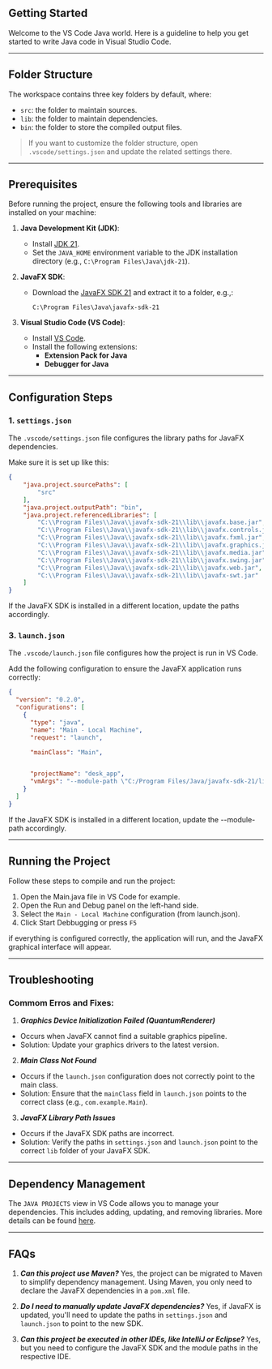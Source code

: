 ## Getting Started

Welcome to the VS Code Java world. Here is a guideline to help you get started to write Java code in Visual Studio Code.

---

## Folder Structure

The workspace contains three key folders by default, where:

- `src`: the folder to maintain sources.
- `lib`: the folder to maintain dependencies.
- `bin`: the folder to store the compiled output files.

> If you want to customize the folder structure, open `.vscode/settings.json` and update the related settings there.

---

## Prerequisites

Before running the project, ensure the following tools and libraries are installed on your machine:

1. **Java Development Kit (JDK)**:
   - Install [JDK 21](https://www.oracle.com/java/technologies/javase/jdk21-archive-downloads.html).
   - Set the `JAVA_HOME` environment variable to the JDK installation directory (e.g., `C:\Program Files\Java\jdk-21`).

2. **JavaFX SDK**:
   - Download the [JavaFX SDK 21](https://gluonhq.com/products/javafx/) and extract it to a folder, e.g.,:
     ```
     C:\Program Files\Java\javafx-sdk-21
     ```

3. **Visual Studio Code (VS Code)**:
   - Install [VS Code](https://code.visualstudio.com/).
   - Install the following extensions:
     - **Extension Pack for Java**
     - **Debugger for Java**

---

## Configuration Steps

### 1. `settings.json`

The `.vscode/settings.json` file configures the library paths for JavaFX dependencies.

Make sure it is set up like this:

```json
{
    "java.project.sourcePaths": [
        "src"
    ],
    "java.project.outputPath": "bin",
    "java.project.referencedLibraries": [
        "C:\\Program Files\\Java\\javafx-sdk-21\\lib\\javafx.base.jar",
        "C:\\Program Files\\Java\\javafx-sdk-21\\lib\\javafx.controls.jar",
        "C:\\Program Files\\Java\\javafx-sdk-21\\lib\\javafx.fxml.jar",
        "C:\\Program Files\\Java\\javafx-sdk-21\\lib\\javafx.graphics.jar",
        "C:\\Program Files\\Java\\javafx-sdk-21\\lib\\javafx.media.jar",
        "C:\\Program Files\\Java\\javafx-sdk-21\\lib\\javafx.swing.jar",
        "C:\\Program Files\\Java\\javafx-sdk-21\\lib\\javafx.web.jar",
        "C:\\Program Files\\Java\\javafx-sdk-21\\lib\\javafx-swt.jar"
    ]
}
```


If the JavaFX SDK is installed in a different location, update the paths accordingly.


### 3. `launch.json`
The `.vscode/launch.json` file configures how the project is run in VS Code.

Add the following configuration to ensure the JavaFX application runs correctly:


```json
{
  "version": "0.2.0",
  "configurations": [
    {
      "type": "java",
      "name": "Main - Local Machine",
      "request": "launch",

      "mainClass": "Main",


      "projectName": "desk_app",
      "vmArgs": "--module-path \"C:/Program Files/Java/javafx-sdk-21/lib\" --add-modules javafx.controls,javafx.fxml"
    }
  ]
}
```
If the JavaFX SDK is installed in a different location, update the --module-path accordingly.

---
## Running the Project

Follow these steps to compile and run the project:

1. Open the Main.java file in VS Code for example.
2. Open the Run and Debug panel on the left-hand side.
3. Select the `Main - Local Machine` configuration (from launch.json).
4. Click Start Debbugging or press `F5`

if everything is configured correctly, the application will run, and the JavaFX graphical interface will appear.

---
## Troubleshooting

### Commom Erros and Fixes:

1. ***Graphics Device Initialization Failed (QuantumRenderer)***
- Occurs when JavaFX cannot find a suitable graphics pipeline.
- Solution: Update your graphics drivers to the latest version.
2. ***Main Class Not Found***
- Occurs if the `launch.json` configuration does not correctly point to the main class.
- Solution: Ensure that the `mainClass` field in `launch.json` points to the correct class (e.g., `com.example.Main`).
3. ***JavaFX Library Path Issues***
- Occurs if the JavaFX SDK paths are incorrect.
- Solution: Verify the paths in `settings.json` and `launch.json` point to the correct `lib` folder of your JavaFX SDK.

---
## Dependency Management
The `JAVA PROJECTS` view in VS Code allows you to manage your dependencies. This includes adding, updating, and removing libraries. More details can be found [here]().

---
## FAQs
1. ***Can this project use Maven?***
Yes, the project can be migrated to Maven to simplify dependency management. Using Maven, you only need to declare the JavaFX dependencies in a `pom.xml` file.

2. ***Do I need to manually update JavaFX dependencies?***
Yes, if JavaFX is updated, you'll need to update the paths in `settings.json` and `launch.json` to point to the new SDK.

3. ***Can this project be executed in other IDEs, like IntelliJ or Eclipse?***
Yes, but you need to configure the JavaFX SDK and the module paths in the respective IDE.